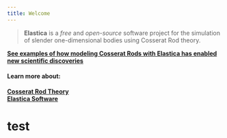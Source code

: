 ```yaml
---
title: Welcome
---
```


>**Elastica** is a *free* and *open-source* software project for the simulation of slender one-dimensional bodies using Cosserat Rod theory. 

<p class="small_margin">
    <a href="/cosserat_rods/case-studies"> <strong> See examples of how modeling Cosserat Rods with Elastica has enabled new scientific discoveries</strong></a>
</p>

#### Learn more about:
<p class="small">
<a href="/cosserat_rods/overview/"><strong>Cosserat Rod Theory</strong></a>
<br/>   
<a href="/software/elastica/"><strong>Elastica Software</strong></a>
</p>

# test

